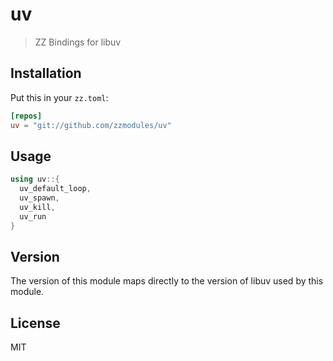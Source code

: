 uv
==

> ZZ Bindings for libuv

## Installation

Put this in your `zz.toml`:

```toml
[repos]
uv = "git://github.com/zzmodules/uv"
```

## Usage

```c++
using uv::{
  uv_default_loop,
  uv_spawn,
  uv_kill,
  uv_run
}
```


## Version

The version of this module maps directly to the version of libuv used by
this module.

## License

MIT
